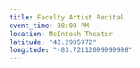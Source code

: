 ```yaml
---
title: Faculty Artist Recital
event_time: 08:00 PM
location: McIntosh Theater
latitude: "42.2905972"
longitude: "-83.72112099999998"
---
```

